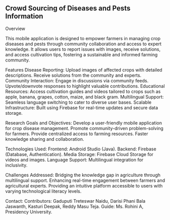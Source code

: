 Crowd Sourcing of Diseases and Pests Information
------------------------------------------------------------------------------------------------------------------------------------------------------------------------------------------------------
Overview

This mobile application is designed to empower farmers in managing crop diseases and pests through community collaboration and access to expert knowledge.
It allows users to report issues with images, receive solutions, and access cultivation tips, fostering a sustainable and informed farming community.


Features
Disease Reporting:
Upload images of affected crops with detailed descriptions.
Receive solutions from the community and experts.
Community Interaction:
Engage in discussions via community feeds.
Upvote/downvote responses to highlight valuable contributions.
Educational Resources:
Access cultivation guides and videos tailored to crops such as apple, banana, grapes, cotton, maize, and black gram.
Multilingual Support:
Seamless language switching to cater to diverse user bases.
Scalable Infrastructure:
Built using Firebase for real-time updates and secure data storage.




Research Goals and Objectives:
Develop a user-friendly mobile application for crop disease management.
Promote community-driven problem-solving for farmers.
Provide centralized access to farming resources.
Faster knowledge sharing and collaboration.


Technologies Used:
Frontend: Android Studio (Java).
Backend: Firebase (Database, Authentication).
Media Storage: Firebase Cloud Storage for videos and images.
Language Support: Multilingual integration for inclusivity.


Challenges Addressed:
Bridging the knowledge gap in agriculture through multilingual support.
Enhancing real-time engagement between farmers and agricultural experts.
Providing an intuitive platform accessible to users with varying technological literacy levels.


Contact:
Contributors: Gaduputi Treteswar Naidu, Darisi Phani Bala Jaswanth, Kasturi Deepak, Reddy Masu Teja.
Guide: Ms. Rohini A, Presidency University.



